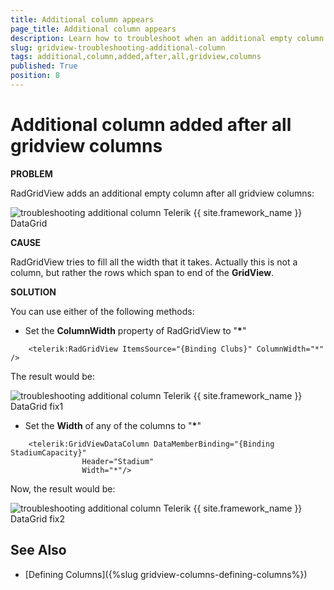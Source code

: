 ```yaml
---
title: Additional column appears
page_title: Additional column appears
description: Learn how to troubleshoot when an additional empty column appears after all columns within RadGridView - Telerik's {{ site.framework_name }} DataGrid.
slug: gridview-troubleshooting-additional-column
tags: additional,column,added,after,all,gridview,columns
published: True
position: 8
---
```


# Additional column added after all gridview columns

__PROBLEM__

RadGridView adds an additional empty column after all gridview columns:

![troubleshooting additional column Telerik {{ site.framework_name }} DataGrid](images/troubleshooting_additional_column_gridview.png)

__CAUSE__

RadGridView tries to fill all the width that it takes. Actually this is not a column, but rather the rows which span to end of the __GridView__.

__SOLUTION__

You can use either of the following methods: 

* Set the __ColumnWidth__ property of RadGridView to "__*__"



```XAML
	<telerik:RadGridView ItemsSource="{Binding Clubs}" ColumnWidth="*" />
```

The result would be:

![troubleshooting additional column Telerik {{ site.framework_name }} DataGrid fix1](images/troubleshooting_additional_column_gridview_fix1.png)

* Set the __Width__ of any of the columns to "__*__"



```XAML
	<telerik:GridViewDataColumn DataMemberBinding="{Binding StadiumCapacity}" 
	            Header="Stadium" 
	            Width="*"/>
```

Now, the result would be:

![troubleshooting additional column Telerik {{ site.framework_name }} DataGrid fix2](images/troubleshooting_additional_column_gridview_fix2.png)

## See Also
* [Defining Columns]({%slug gridview-columns-defining-columns%})